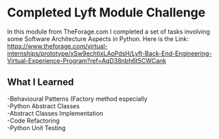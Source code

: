 # Completed Lyft Module Challenge

In this module from TheForage.com I completed a set of tasks involving some Software Architecture Aspects in Python.
Here is the Link: https://www.theforage.com/virtual-internships/prototype/xSw9echtixLAoPdsH/Lyft-Back-End-Engineering-Virtual-Experience-Program?ref=AqD38nbh6t5CWCank

## What I Learned

-Behavioural Patterns (Factory method especially <br/>
-Python Abstract Classes <br/>
-Abstract Classes Implementation <br/>
-Code Refactoring <br/>
-Python Unit Testing <br/>

